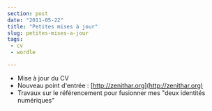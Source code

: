 ```yaml
---
section: post
date: "2011-05-22"
title: "Petites mises à jour"
slug: petites-mises-a-jour
tags:
 - cv
 - wordle

---
```


  * Mise à jour du CV
  * Nouveau point d'entrée : [http://zenithar.org](http://zenithar.org)
  * Travaux sur le référencement pour fusionner mes "deux identités numériques"






